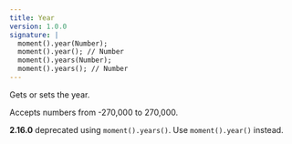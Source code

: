 ```yaml
---
title: Year
version: 1.0.0
signature: |
  moment().year(Number);
  moment().year(); // Number
  moment().years(Number);
  moment().years(); // Number
---
```



Gets or sets the year.

Accepts numbers from -270,000 to 270,000.

**2.16.0** deprecated using ``moment().years()``. Use ``moment().year()`` instead.
